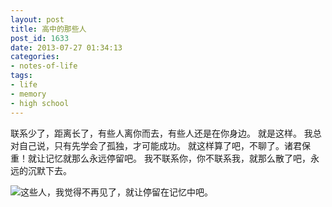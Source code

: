 ```yaml
---
layout: post
title: 高中的那些人 
post_id: 1633
date: 2013-07-27 01:34:13
categories: 
- notes-of-life
tags:
- life
- memory
- high school
---
```


联系少了，距离长了，有些人离你而去，有些人还是在你身边。 就是这样。 我总对自己说，只有先学会了孤独，才可能成功。 就这样算了吧，不聊了。诸君保重！就让记忆就那么永远停留吧。 我不联系你，你不联系我，就那么散了吧，永远的沉默下去。 <!-- more -->

![这些人，我觉得不再见了，就让停留在记忆中吧。](https://cdn.blueandhack.com/wp-content/uploads/2013/07/P1000233-1024x768.jpg)

